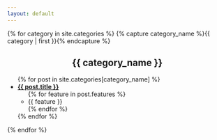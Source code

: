 ```yaml
---
layout: default
---
```


<link rel="stylesheet" href="/assets/css/style.css">

<div class="posts">
{% for category in site.categories %}
    {% capture category_name %}{{ category | first }}{% endcapture %}
    <h2 style="text-align: center;">{{ category_name }}</h2>
    <ul>
    {% for post in site.categories[category_name] %}
        <li>
            <b><a href="{{ site.baseurl }}{{ post.url }}">{{ post.title }}</a></b>
            <ul>
            {% for feature in post.features %}
                <li>{{ feature }}</li>
            {% endfor %}
            </ul>
        </li>
    {% endfor %}
    </ul>
{% endfor %}
</div>
